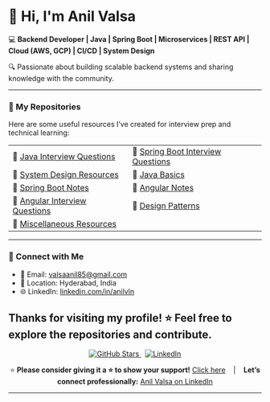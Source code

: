 # 👋 Hi, I'm Anil Valsa

💻 **Backend Developer | Java | Spring Boot | Microservices | REST API | Cloud (AWS, GCP) | CI/CD | System Design**

🔍 Passionate about building scalable backend systems and sharing knowledge with the community.

---
### 📘 My Repositories

Here are some useful resources I’ve created for interview prep and technical learning:

<table>
  <tr>
    <td>🔹 <a href="https://github.com/anilvn/Java-Interview-Questions">Java Interview Questions</a></td>
    <td>🔹 <a href="https://github.com/anilvn/spring-boot-interview-questions">Spring Boot Interview Questions</a></td>
  </tr>
  <tr>
    <td>🔹 <a href="https://github.com/anilvn/system-design-resources">System Design Resources</a></td>
    <td>🔹 <a href="https://github.com/anilvn/java-basics">Java Basics</a></td>
  </tr>
  <tr>
    <td>🔹 <a href="https://github.com/anilvn/spring-boot-notes">Spring Boot Notes</a></td>
    <td>🔹 <a href="https://github.com/anilvn/angular-notes">Angular Notes</a></td>
  </tr>
  <tr>
    <td>🔹 <a href="https://github.com/anilvn/angular-interview-questions">Angular Interview Questions</a></td>
    <td>🔹 <a href="https://github.com/anilvn/design-patterns">Design Patterns</a></td>
  </tr>
  <tr>
    <td>🔹 <a href="https://github.com/anilvn/misc">Miscellaneous Resources</a></td>
    <td></td>
  </tr>
</table>

---

### 🔗 Connect with Me
- 📧 Email: valsaanil85@gmail.com
- 📍 Location: Hyderabad, India
- 🌐 LinkedIn: [linkedin.com/in/anilvln](https://linkedin.com/in/anilvln)

Thanks for visiting my profile! ⭐️ Feel free to explore the repositories and contribute.
---

<p align="center">
  <a href="https://github.com/anilvn/spring-boot-interview-questions" target="_blank" rel="noopener noreferrer">
    <img src="https://img.shields.io/github/stars/anilvn/spring-boot-interview-questions?style=social" alt="GitHub Stars" />
  </a>
  &nbsp;
  <a href="https://www.linkedin.com/in/anil-valsa/" target="_blank" rel="noopener noreferrer">
    <img src="https://img.shields.io/badge/LinkedIn--blue?style=social&logo=linkedin" alt="LinkedIn" />
  </a>
</p>

<p align="center">
  ⭐ <strong>Please consider giving it a ⭐️ to show your support!</strong>
  <a href="https://github.com/anilvn/spring-boot-interview-questions" target="_blank" rel="noopener noreferrer">Click here</a>
  &nbsp;&nbsp;&nbsp;|&nbsp;&nbsp;&nbsp;
  <strong>Let’s connect professionally:</strong>
  <a href="https://www.linkedin.com/in/anil-valsa/" target="_blank" rel="noopener noreferrer">Anil Valsa on LinkedIn</a>
</p>

---

